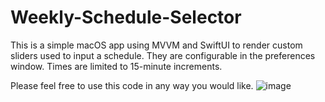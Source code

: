# Weekly-Schedule-Selector

This is a simple macOS app using MVVM and SwiftUI to render custom sliders used to input a schedule. They are configurable in the preferences window.
Times are limited to 15-minute increments.

Please feel free to use this code in any way you would like.
![image](https://user-images.githubusercontent.com/1923247/130682964-b4d91d4a-33b3-4fbc-8c5b-f5df93667384.png)
